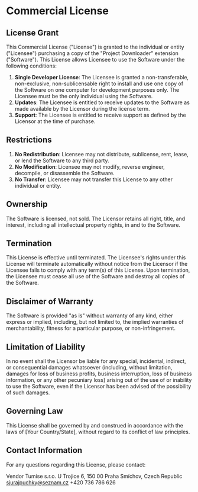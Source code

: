 # Commercial License

## License Grant

This Commercial License ("License") is granted to the individual or entity ("Licensee") purchasing a copy of the "Project Downloader" extension ("Software"). This License allows Licensee to use the Software under the following conditions:

1. **Single Developer License**: The Licensee is granted a non-transferable, non-exclusive, non-sublicensable right to install and use one copy of the Software on one computer for development purposes only. The Licensee must be the only individual using the Software.
2. **Updates**: The Licensee is entitled to receive updates to the Software as made available by the Licensor during the license term.
3. **Support**: The Licensee is entitled to receive support as defined by the Licensor at the time of purchase.

## Restrictions

1. **No Redistribution**: Licensee may not distribute, sublicense, rent, lease, or lend the Software to any third party.
2. **No Modification**: Licensee may not modify, reverse engineer, decompile, or disassemble the Software.
3. **No Transfer**: Licensee may not transfer this License to any other individual or entity.

## Ownership

The Software is licensed, not sold. The Licensor retains all right, title, and interest, including all intellectual property rights, in and to the Software.

## Termination

This License is effective until terminated. The Licensee's rights under this License will terminate automatically without notice from the Licensor if the Licensee fails to comply with any term(s) of this License. Upon termination, the Licensee must cease all use of the Software and destroy all copies of the Software.

## Disclaimer of Warranty

The Software is provided "as is" without warranty of any kind, either express or implied, including, but not limited to, the implied warranties of merchantability, fitness for a particular purpose, or non-infringement.

## Limitation of Liability

In no event shall the Licensor be liable for any special, incidental, indirect, or consequential damages whatsoever (including, without limitation, damages for loss of business profits, business interruption, loss of business information, or any other pecuniary loss) arising out of the use of or inability to use the Software, even if the Licensor has been advised of the possibility of such damages.

## Governing Law

This License shall be governed by and construed in accordance with the laws of [Your Country/State], without regard to its conflict of law principles.

## Contact Information

For any questions regarding this License, please contact:

Vendor Tumise s.r.o.
U Trojice 6, 150 00 Praha Smíchov, Czech Republic
sjurajpuchky@seznam.cz
+420 736 786 626

